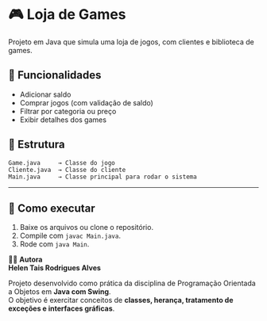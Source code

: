 # 🎮 Loja de Games

Projeto em Java que simula uma loja de jogos, com clientes e biblioteca de games.

## 🚀 Funcionalidades
- Adicionar saldo
- Comprar jogos (com validação de saldo)
- Filtrar por categoria ou preço
- Exibir detalhes dos games

## 📂 Estrutura
```
Game.java     → Classe do jogo
Cliente.java  → Classe do cliente
Main.java     → Classe principal para rodar o sistema
```
---

## 📌 Como executar
1. Baixe os arquivos ou clone o repositório.
2. Compile com `javac Main.java`.
3. Rode com `java Main`.


👩‍💻 **Autora**  
**Helen Tais Rodrigues Alves**

Projeto desenvolvido como prática da disciplina de Programação Orientada a Objetos em **Java com Swing**.  
O objetivo é exercitar conceitos de **classes, herança, tratamento de exceções e interfaces gráficas**.  
